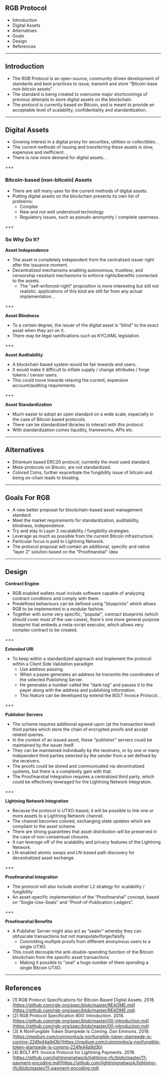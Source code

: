 ## RGB Protocol

- Introduction
- Digital Assets
- Alternatives
- Goals
- Design
- References

---

## Introduction

- The RGB Protocol is an open-source, community driven development of standards and best practices to issue, transmit and store "Bitcoin-base non-bitcoin assets" <span style="font-size:0.2em;">[1](https://github.com/rgb-org/spec)</span>
- The standard is being created to overcome major shortcomings of previous attempts to store digital assets on the blockchain.
- The protocol is currently based on Bitcoin, and is meant to provide an acceptable level of scalability, confidentiality and standardization. <span style="font-size:0.2em;">[2](https://github.com/rgb-org/spec/blob/master/00-introduction.md) </span>

---

## Digital Assets

- Growing interest in a digital proxy for securities, utilities or collectibles. <span style="font-size:0.2em;">[2](https://github.com/rgb-org/spec/blob/master/00-introduction.md)</span>
- The current methods of issuing and transferring these assets is slow, expensive and inefficient. <span style="font-size:0.2em;">[2](https://github.com/rgb-org/spec/blob/master/00-introduction.md)</span>
- There is now more demand for digital assets. <span style="font-size:0.2em;">[3](https://medium.com/coinmonks/a-nonfungible-token-stampede-is-coming-224fe44a9d3b)</span>

+++

### Bitcoin-based (non-bitcoin) Assets

- There are still many uses for the current methods of digital assets.
- Putting digital assets on the blockchain presents its own list of problems:
  - Complex
  - New and not well understood technology
  - Regulatory issues, such as pseudo-anonymity / complete openness. 

+++

### So Why Do It?

**Asset Independence**

- The asset is completely independent from the centralized issuer right after the issuance moment.
- Decentralized mechanisms enabling autonomous, trustless, and censorship-resistant mechanisms to enforce rights/benefits connected to the assets.
  -  The "self-enforced-right" proposition is more interesting but still not realistic: applications of this kind are still far from any actual implementation. <span style="font-size:0.2em;">[2](https://github.com/rgb-org/spec/blob/master/00-introduction.md)</span> 

+++

**Asset Blindness**

- To a certain degree, the issuer of the digital asset is "blind" to the exact asset when they act on it.
- There may be legal ramifications such as KYC/AML legislation.

+++

**Asset Auditability**

- A blockchain based system would be fair towards end users.
- It would make it difficult to inflate supply / change attributes / forge tokens / censor users.
- This could move towards relaxing the current, expensive account/auditing requirements.

+++

**Asset Standardization**

- Much easier to adopt an open standard on a wide scale, especially in the case of Bitcoin based protocols.
- There can be standardized libraries to interact with this protocol.
- With standardization comes liquidity, frameworks, APIs etc.
  
---

## Alternatives

- Ethereum based ERC20 protocol, currently the most used standard.
- Meta-protocols on Bitcoin, are not standardized.
- Colored Coins, further exacerbate the fungibility issue of bitcoin and being on-chain leads to bloating.

---

## Goals For RGB

- A new better proposal for blockchain-based asset management standard.
- Meet the market requirements for standardization, auditability, blindness, independence.
- Try and stay in Layer 2 oscalability / fungibility strategies.
- Leverage as much as possible from the current Bitcoin infrastructure.
- Particular focus is paid to Lightning Network.
- The protocol proposal will contain an additional, specific and native “layer 2” solution based on the "Proofmarshal" idea

---

## Design

**Contract Engine**

- RGB enabled wallets must include software capable of analyzing contract conditions and comply with them.
- Predefined behaviours can be defined using "blueprints" which allows RGB to be implemented in a modular fashion.
- Together with some very specific, "popular", contract blueprints (which should cover most of the use-cases), there's one more general purpose blueprint that embeds a meta-script executor, which allows very complex contract to be created.

+++

**Extended URI**

- To keep within a standardized approach and implement the protocol within a Client Side Validation paradigm
  - Use address passing.
  - When a payee generates an address he transmits the coordinates of the selected Publishing Server.
  - He generates a number called the "dark-tag" and passes it to the payer along with the address and publishing information.
  - This feature can be developed by extend the BOLT Invoice Protocol. <span style="font-size:0.2em;">[4](https://github.com/lightningnetwork/lightning-rfc/blob/master/11-payment-encoding.md)</span>

+++

**Publisher Servers**

- The scheme requires additional agreed-upon (at the transaction level) third parties which store the chain of encrypted proofs and accept related queries.
- In the context of an issued asset, these "publisher" servers could be maintained by the issuer itself.
- They can be maintained individually by the receivers, or by one or many independent third parties selected by the sender from a set defined by the receivers.
- The proofs could be stored and communicated via decentralized systems, but there is a complexity gain with that. 
- The Proofmarshal Integration requires a centralized third party, which could be effectively leveraged for the Lightning Network Integration.

+++

**Lightning Network Integration**

- Because the protocol is UTXO-based, it will be possible to link one or more assets to a Lightning Network channel.
- The channel becomes colored, exchanging state updates which are compliant to the asset scheme.
- There are strong guarantees that asset distribution will be preserved in the case of non-consensual closures.
- It can leverage off of the scalability and privacy features of the Lightning Network.
- LN-enabled atomic swaps and LN-based path discovery for decentralized asset exchange.

+++

**Proofmarshal Integration**

- The protocol will also include another L2 strategy for scalability / fungibility
- An asset-specific implementation of the “Proofmarshal” concept, based on “Single-Use-Seals” and “Proof-of-Publication-Ledgers”.
  
+++

**Proofmarshal Benefits**

- A Publisher Server might also act as “sealer” whereby they can obfuscate transactions but not manipulate/forge/falsify
  - Committing multiple proofs from different anonymous users to a single UTXO. 
- This could decouple the anti-double-spending function of the Bitcoin blockchain from the specific asset transactions
  - Making it possible to "seal" a huge number of them spending a single Bitcoin UTXO.

---
## References

- \[1\] RGB Protocol Specifications for Bitcoin-Based Digital Assets. 2018. [https://github.com/rgb-org/spec/blob/master/README.md](https://github.com/rgb-org/spec/blob/master/README.md)
- \[2\] RGB Protocol Specification #00: Introduction. 2018. [https://github.com/rgb-org/spec/blob/master/00-introduction.md](https://github.com/rgb-org/spec/blob/master/00-introduction.md)
- \[3\] A NonFungible Token Stampede Is Coming. Dan Emmons. 2018. [https://medium.com/coinmonks/a-nonfungible-token-stampede-is-coming-224fe44a9d3b](https://medium.com/coinmonks/a-nonfungible-token-stampede-is-coming-224fe44a9d3b)
- \[4\] BOLT #11: Invoice Protocol for Lightning Payments. 2018. [https://github.com/lightningnetwork/lightning-rfc/blob/master/11-payment-encoding.md](https://github.com/lightningnetwork/lightning-rfc/blob/master/11-payment-encoding.md)